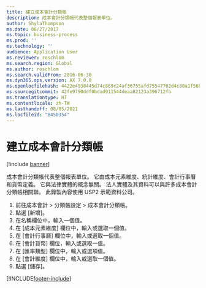 ```yaml
---
title: 建立成本會計分類帳
description: 成本會計分類帳代表整個報表單位。
author: ShylaThompson
ms.date: 06/27/2017
ms.topic: business-process
ms.prod: ''
ms.technology: ''
audience: Application User
ms.reviewer: roschlom
ms.search.region: Global
ms.author: roschlom
ms.search.validFrom: 2016-06-30
ms.dyn365.ops.version: AX 7.0.0
ms.openlocfilehash: 4422e4938445d74c869c24af36755afd75547702d4c80a1f5686aa090d49b3ba
ms.sourcegitcommit: 42fe9790ddf0bdad911544deaa82123a396712fb
ms.translationtype: HT
ms.contentlocale: zh-TW
ms.lasthandoff: 08/05/2021
ms.locfileid: "8450354"
---
```

# <a name="create-a-cost-accounting-ledger"></a>建立成本會計分類帳

[!include [banner](../../includes/banner.md)]

成本會計分類帳代表整個報表單位。 它由成本元素維度、統計維度、會計行事曆和貨幣定義。 它與法律實體的概念無關。 法人實體及其資料可以與許多成本會計分類帳相關聯。 此錄製內容使用 USP2 示範資料公司。

1. 前往成本會計 > 分類帳設定 > 成本會計分類帳。
2. 點選 [新增]。
3. 在名稱欄位中，輸入一個值。
4. 在 [成本元素維度] 欄位中，輸入或選取一個值。
5. 在 [會計行事曆] 欄位中，輸入或選取一個值。
6. 在 [會計貨幣] 欄位，輸入或選取一值。
7. 在 [匯率類型] 欄位中，輸入或選項值。
8. 在 [會計維度] 欄位中，輸入或選取一個值。
9. 點選 [儲存]。



[!INCLUDE[footer-include](../../../includes/footer-banner.md)]